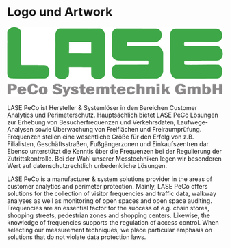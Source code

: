 # Logo und Artwork

<p align="center">
  <img src="https://raw.githubusercontent.com/lase-peco/art/master/1x/LASE%20PeCo%20Logo.png" alt="LASE PeCo Systemtechnik GmbH Logo" />
</p>


LASE PeCo ist Hersteller & Systemlöser in den Bereichen Customer Analytics und Perimeterschutz. Hauptsächlich bietet LASE PeCo Lösungen zur Erhebung von Besucherfrequenzen und Verkehrsdaten, Laufwege-Analysen sowie Überwachung von Freiflächen und Freiraumprüfung. Frequenzen stellen eine wesentliche Größe für den Erfolg von z.B. Filialisten, Geschäftsstraßen, Fußgängerzonen und Einkaufszentren dar. Ebenso unterstützt die Kenntis über die Frequenzen bei der Regulierung der Zutrittskontrolle. Bei der Wahl unserer Messtechniken legen wir besonderen Wert auf datenschutzrechtlich unbedenkliche Lösungen.


LASE PeCo is a manufacturer & system solutions provider in the areas of customer analytics and perimeter protection. Mainly, LASE PeCo offers solutions for the collection of visitor frequencies and traffic data, walkway analyses as well as monitoring of open spaces and open space auditing. Frequencies are an essential factor for the success of e.g. chain stores, shopping streets, pedestrian zones and shopping centers. Likewise, the knowledge of frequencies supports the regulation of access control. When selecting our measurement techniques, we place particular emphasis on solutions that do not violate data protection laws.
